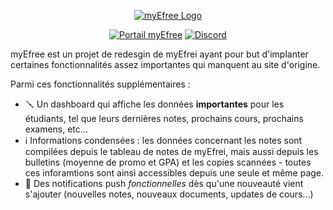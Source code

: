 <p align="center">
  <a href="https://myefree.tech/" target="_blank">
    <picture>
      <source media="(prefers-color-scheme: dark)" srcset="https://portal.myefree.tech/banner-white.png">
      <source media="(prefers-color-scheme: light)" srcset="https://portal.myefree.tech/banner.png">
      <img alt="myEfree Logo" src="https://portal.myefree.tech/banner.png">
    </picture>
  </a>

  <p align="center">
    <a href="https://portal.myefree.tech" target="_blank"><img src="https://img.shields.io/badge/Acc%C3%A9der_%C3%A0-myEfree-7B46A5?style=for-the-badge" alt="Portail myEfree"></a>
    <a href="https://discord.com/invite/9k3arFeWCY" target="_blank"><img src="https://img.shields.io/discord/1204061293175111720?style=for-the-badge&logo=discord&logoColor=white&label=Discord&color=5865F2" alt="Discord" /></a>
  </p>
</p>

myEfree est un projet de redesgin de myEfrei ayant pour but d'implanter certaines fonctionnalités assez importantes qui manquent au site d'origine.

Parmi ces fonctionnalités supplémentaires :
- 🪛 Un dashboard qui affiche les données **importantes** pour les étudiants, tel que leurs dernières notes, prochains cours, prochains examens, etc...
- ℹ️ Informations condensées : les données concernant les notes sont compilées depuis le tableau de notes de myEfrei, mais aussi depuis les bulletins (moyenne de promo et GPA) et les copies scannées - toutes ces inforamtions sont ainsi accessibles depuis une seule et même page.
- 📢 Des notifications push *fonctionnelles* dès qu'une nouveauté vient s'ajouter (nouvelles notes, nouveaux documents, updates de cours...)
